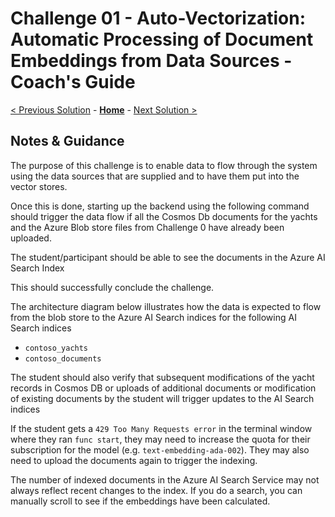 # Challenge 01 - Auto-Vectorization: Automatic Processing of Document Embeddings from Data Sources - Coach's Guide 

[< Previous Solution](./Solution-00.md) - **[Home](./README.md)** - [Next Solution >](./Solution-02.md)

## Notes & Guidance

The purpose of this challenge is to enable data to flow through the system using the data sources that are supplied and to have them put into the vector stores. 

Once this is done, starting up the backend using the following command should trigger the data flow if all the Cosmos Db documents for the yachts and the Azure Blob store files from Challenge 0 have already been uploaded.

The student/participant should be able to see the documents in the Azure AI Search Index

This should successfully conclude the challenge. 

The architecture diagram below illustrates how the data is expected to flow from the blob store to the Azure AI Search indices for the following AI Search indices

- `contoso_yachts`
- `contoso_documents` 

The student should also verify that subsequent modifications of the yacht records in Cosmos DB or uploads of additional documents or modification of existing documents by the student will trigger updates to the AI Search indices

If the student gets a `429 Too Many Requests error` in the terminal window where they ran `func start`, they may need to increase the quota for their subscription for the model (e.g. `text-embedding-ada-002`). They may also need to upload the documents again to trigger the indexing. 

The number of indexed documents in the Azure AI Search Service may not always reflect recent changes to the index. If you do a search, you can manually scroll to see if the embeddings have been calculated. 
